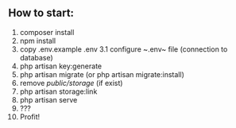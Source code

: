 ## How to start:

1. composer install
2. npm install
3. copy .env.example .env
3.1 configure ~.env~ file (connection to database)
4. php artisan key:generate
5. php artisan migrate (or php artisan migrate:install)
6. remove _public/storage_ (if exist)
7. php artisan storage:link
8. php artisan serve
9. ???
10. Profit!
